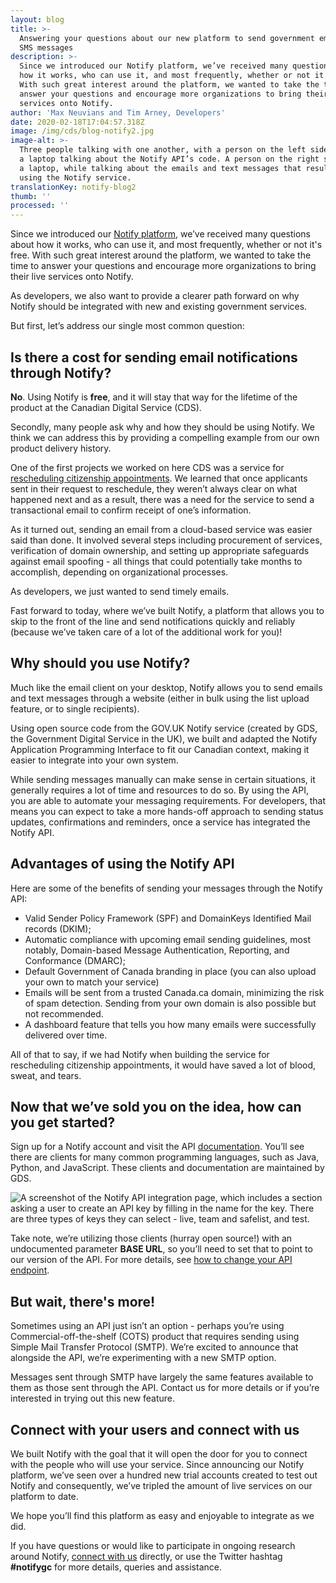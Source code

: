 ```yaml
---
layout: blog
title: >-
  Answering your questions about our new platform to send government emails and
  SMS messages 
description: >-
  Since we introduced our Notify platform, we’ve received many questions about
  how it works, who can use it, and most frequently, whether or not it's free.
  With such great interest around the platform, we wanted to take the time to
  answer your questions and encourage more organizations to bring their live
  services onto Notify. 
author: 'Max Neuvians and Tim Arney, Developers'
date: 2020-02-18T17:04:57.318Z
image: /img/cds/blog-notify2.jpg
image-alt: >-
  Three people talking with one another, with a person on the left side holding
  a laptop talking about the Notify API’s code. A person on the right side holds
  a laptop, while talking about the emails and text messages that result from
  using the Notify service. 
translationKey: notify-blog2
thumb: ''
processed: ''
---
```

Since we introduced our [Notify platform](https://digital.canada.ca/2019/11/26/introducing-notify/), we’ve received many questions about how it works, who can use it, and most frequently, whether or not it's free. With such great interest around the platform, we wanted to take the time to answer your questions and encourage more organizations to bring their live services onto Notify.  

As developers, we also want to provide a clearer path forward on why Notify should be integrated with new and existing government services. 

But first, let’s address our single most common question:

## Is there a cost for sending email notifications through Notify?

**No**. Using Notify is **free**, and it will stay that way for the lifetime of the product at the Canadian Digital Service (CDS). 

Secondly, many people ask why and how they should be using Notify. We think we can address this by providing a compelling example from our own product delivery history.

One of the first projects we worked on here CDS was a service for [rescheduling citizenship appointments](https://digital.canada.ca/2018/04/13/reschedule-a-citizenship-appointment/). We learned that once applicants sent in their request to reschedule, they weren’t always clear on what happened next and as a result, there was a need for the service to send a transactional email to confirm receipt of one’s information. 

As it turned out, sending an email from a cloud-based service was easier said than done. It involved several steps including procurement of services, verification of domain ownership, and setting up appropriate safeguards against email spoofing - all things that could potentially take months to accomplish, depending on organizational processes. 

As developers, we just wanted to send timely emails. 

Fast forward to today, where we’ve built Notify, a platform that allows you to skip to the front of the line and send notifications quickly and reliably (because we’ve taken care of a lot of the additional work for you)!

## Why should you use Notify?

Much like the email client on your desktop, Notify allows you to send emails and text messages through a website (either in bulk using the list upload feature, or to single recipients).

Using open source code from the GOV.UK Notify service (created by GDS, the Government Digital Service in the UK), we built and adapted the Notify Application Programming Interface to fit our Canadian context, making it easier to integrate into your own system. 

While sending messages manually can make sense in certain situations, it generally requires a lot of time and resources to do so. By using the API, you are able to automate your messaging requirements. For developers, that means you can expect to take a more hands-off approach to sending status updates, confirmations and reminders, once a service has integrated the Notify API. 

## Advantages of using the Notify API

Here are some of the benefits of sending your messages through the Notify API:

* Valid Sender Policy Framework (SPF) and DomainKeys Identified Mail records (DKIM);
* Automatic compliance with upcoming email sending guidelines, most notably, Domain-based Message Authentication, Reporting, and Conformance (DMARC);
* Default Government of Canada branding in place (you can also upload your own to match your service) 
* Emails will be sent from a trusted Canada.ca domain, minimizing the risk of spam detection. Sending from your own domain is also possible but not recommended.
* A dashboard feature that tells you how many emails were successfully delivered over time. 

All of that to say, if we had Notify when building the service for rescheduling citizenship appointments, it would have saved a lot of blood, sweat, and tears. 

## Now that we’ve sold you on the idea, how can you get started?

Sign up for a Notify account and visit the API [documentation](https://notification.alpha.canada.ca/documentation). You’ll see there are clients for many common programming languages, such as Java, Python, and JavaScript. These clients and documentation are maintained by GDS.

![A screenshot of the Notify API integration page, which includes a section asking a user to create an API key by filling in the name for the key. There are three types of keys they can select - live, team and safelist, and test. ](/img/cds/notify-api-en.jpg)

Take note, we’re utilizing those clients (hurray open source!) with an undocumented parameter **BASE URL**, so you’ll need to set that to point to our version of the API. For more details, see [how to change your API endpoint](https://github.com/cds-snc/notification-api/wiki/How-to-change-your-API-endpoint%3F).

## But wait, there's more!

Sometimes using an API just isn’t an option - perhaps you’re using Commercial-off-the-shelf (COTS) product that requires sending using Simple Mail Transfer Protocol (SMTP). We’re excited to announce that alongside the API, we’re experimenting with a new SMTP option.  

Messages sent through SMTP have largely the same features available to them as those sent through the API. Contact us for more details or if you’re interested in trying out this new feature. 

## Connect with your users and connect with us

We built Notify with the goal that it will open the door for you to connect with the people who will use your service. Since announcing our Notify platform, we’ve seen over a hundred new trial accounts created to test out Notify and consequently, we’ve tripled the amount of live services on our platform to date.

We hope you’ll find this platform as easy and enjoyable to integrate as we did.

If you have questions or would like to participate in ongoing research around Notify, [connect with us](mailto:antoine.garcia-suarez@tbs-sct.gc.ca) directly, or use the Twitter hashtag **\#notifygc** for more details, queries and assistance.
